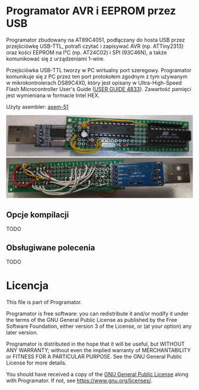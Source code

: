 Programator AVR i EEPROM przez USB
==================================

Programator zbudowany na AT89C4051, podłączany do hosta USB przez
przejściówkę USB-TTL, potrafi czytać i zapisywać AVR (np. ATTiny2313)
oraz kości EEPROM na I²C (np. AT24C02) i SPI (93C46N), a także
komunikować się z urządzeniami 1-wire.

Przejściówka USB-TTL tworzy w PC wirtualny port szeregowy.
Programator komunikuje się z PC przez ten port protokołem zgodnym
z tym używanym w mikrokontrolerach DS89C4X0, który jest opisany
w Ultra-High-Speed Flash Microcontroller User's Guide ([USER GUIDE 4833]).
Zawartość pamięci jest wymieniana w formacie Intel HEX.

Użyty asembler: [asem-51]

![img-top] ![img-bottom]

Opcje kompilacji
----------------

TODO

Obsługiwane polecenia
---------------------

TODO

Licencja
========

This file is part of Programator.

Programator is free software: you can redistribute it and/or
modify it under the terms of the GNU General Public License as
published by the Free Software Foundation, either version 3 of the
License, or (at your option) any later version.

Programator is distributed in the hope that it will be useful,
but WITHOUT ANY WARRANTY; without even the implied warranty of
MERCHANTABILITY or FITNESS FOR A PARTICULAR PURPOSE. See the GNU
General Public License for more details.

You should have received a copy of the [GNU General Public License]
along with Programator. If not, see <https://www.gnu.org/licenses/>.

[GNU General Public License]: LICENSE.md
[asem-51]: http://plit.de/asem-51
[USER GUIDE 4833]: https://www.maximintegrated.com/en/design/technical-documents/userguides-and-manuals/4/4833.html
[img-top]: img/programator-top.jpg
[img-bottom]: img/programator-bottom.jpg
